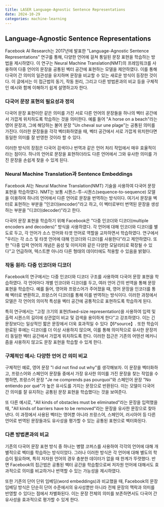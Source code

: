 ```yaml
---
title: LASER Language-Agnostic Sentence Representations
date: 2024-10-29
categories: machine-learning
---
```


## Language-Agnostic Sentence Representations

Facebook AI Research는 2017년에 발표한 "Language-Agnostic Sentence Representations" 연구를 통해, 다양한 언어에 걸쳐 통일된 문장 표현을 학습하는 방법을 제시하였다. 이 연구는 Neural Machine Translation(NMT)의 프레임워크를 사용하여 다중 언어의 문장을 공통된 벡터 공간에 표현하는 모델을 제안하였다. 이를 통해 다국어 간 의미의 일관성을 유지하며 문장을 비교할 수 있는 새로운 방식이 등장한 것이다. 이 글에서는 이 접근법의 동기, 작동 원리, 그리고 다른 방법론과의 비교 등을 구체적인 예시와 함께 이해하기 쉽게 설명하고자 한다.

### **다국어 문장 표현의 필요성과 정의**

다국어 문장 표현이란 같은 의미를 가진 서로 다른 언어의 문장들을 하나의 벡터 공간에서 가깝게 위치하도록 학습하는 것을 의미한다. 예를 들어 "A horse on a beach"라는 영어 문장과, 그에 해당하는 불어 문장 "Un cheval sur une plage"는 공통된 의미를 가진다. 이러한 문장들을 각각 벡터화하였을 때, 벡터 공간에서 서로 가깝게 위치한다면 동일한 의미를 잘 반영한 것이라 할 수 있다.

이러한 방식의 장점은 다국어 검색이나 번역과 같은 언어 처리 작업에서 매우 효율적이라는 점이다. 하나의 언어로 문장을 표현하더라도 다른 언어에서 그와 유사한 의미를 가진 문장을 손쉽게 찾을 수 있게 된다.

### **Neural Machine Translation과 Sentence Embeddings**

Facebook AI는 Neural Machine Translation(NMT) 기술을 사용하여 다국어 문장 표현을 학습하였다. NMT는 보통 시퀀스-투-시퀀스(sequence-to-sequence) 모델을 이용하여 하나의 언어에서 다른 언어로 문장을 번역하는 방식이다. 여기서 문장을 벡터로 표현하는 부분을 "인코더(encoder)"라고 하고, 이 벡터로부터 번역된 문장을 생성하는 부분을 "디코더(decoder)"라고 한다.

다국어 문장 표현을 학습하기 위해 Facebook은 "다중 인코더와 디코더(multiple encoders and decoders)" 방식을 사용하였다. 각 언어에 대해 인코더와 디코더를 별도로 두고, 각 언어가 소스 언어와 타겟 언어로 역할을 교차하면서 학습하였다. 연구에서 "우리는 각 소스 및 타겟 언어에 대해 인코더와 디코더를 사용한다"라고 제안하였다. 또한 "다중 입력 언어의 개념은 음성 및 이미지와 같은 다양한 모달리티로 확장될 수 있다"고 언급하여, 텍스트뿐 아니라 다른 형태의 데이터에도 적용할 수 있음을 밝혔다.

### **작동 원리: 다중 인코더와 디코더**

Facebook의 연구에서는 다중 인코더와 디코더 구조를 사용하여 다국어 문장 표현을 학습하였다. 각 언어마다 개별 인코더와 디코더를 두고, 여러 언어 간의 번역을 통해 문장 표현을 학습한다. 예를 들어, 영어와 프랑스어가 주어졌을 때, 영어 문장을 인코더를 통해 벡터로 변환하고, 프랑스어 디코더를 통해 이를 번역하는 방식이다. 이러한 과정에서 모델은 각 언어의 의미적 특성을 벡터 공간에 공통적으로 표현하도록 학습하게 된다.

특히 연구에서는 "고정 크기의 표현(fixed-size representation)을 사용하여 입력 및 출력 시퀀스의 길이에 상관없이 비교 및 검색을 용이하게 한다"고 강조하였다. 이는 긴 문장보다는 일상적인 짧은 문장에서 더욱 효과적일 수 있다【6†source】. 또한 학습이 완료된 후에는 디코더를 더 이상 사용하지 않으며, 이를 통해 의미적으로 유사한 문장끼리 동일한 벡터 공간에서 가깝게 위치하도록 한다. 이러한 접근은 기존의 어텐션 메커니즘을 사용하지 않고도 문장 표현을 학습할 수 있게 한다.

### **구체적인 예시: 다양한 언어 간 의미 비교**

구체적인 예로, 영어 문장 "I did not find out why"를 생각해보자. 이 문장을 벡터화하고, 프랑스어와 스페인어 문장들 중에서 가장 유사한 의미를 가진 문장을 찾는 작업을 수행하면, 프랑스어 문장 "Je ne comprends pas pourquoi"와 스페인어 문장 "No entiendo por qué"가 높은 유사도를 가지는 문장으로 반환된다. 이는 모델이 다국어 간 의미를 잘 유지하는 공통된 문장 표현을 학습했다는 것을 보여준다.

또 다른 예시로, "All kinds of obstacles must be eliminated"라는 문장을 입력했을 때, "All kinds of barriers have to be removed"라는 문장을 유사한 문장으로 찾아낸다. 이 과정에서 사용된 벡터는 영어뿐 아니라 프랑스어, 스페인어, 러시아어 등 다른 언어로 번역된 문장들과도 유사성을 평가할 수 있는 공통된 표현으로 벡터화된다.

### **다른 방법론과의 비교**

기존의 다국어 문장 표현 방식 중 하나는 병렬 코퍼스를 사용하여 각각의 언어에 대해 개별적으로 벡터를 학습하는 방식이었다. 그러나 이러한 방식은 각 언어에 대해 별도의 학습이 필요하며, 특히 저자원 언어의 경우 충분한 데이터가 없을 때 한계가 뚜렷했다. 반면 Facebook의 접근법은 공통된 벡터 공간을 학습함으로써 저자원 언어에 대해서도 효과적으로 의미를 비교하거나 번역할 수 있는 가능성을 제시하였다.

또한 기존의 단어 단위 임베딩(word embeddings)과 비교했을 때, Facebook의 문장 임베딩 방식은 단순히 단어 수준에서의 유사성뿐만 아니라 전체 문장의 맥락과 의미를 반영할 수 있다는 점에서 차별화된다. 이는 문장 전체의 의미를 보존하면서도 다국어 간 유사성을 효과적으로 평가할 수 있게 한다.
